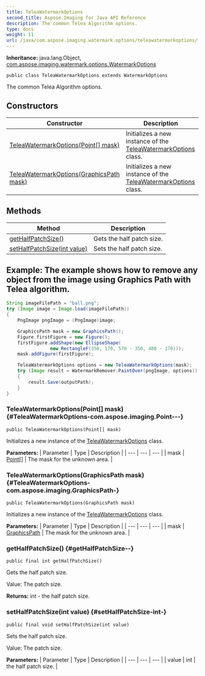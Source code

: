 ```yaml
---
title: TeleaWatermarkOptions
second_title: Aspose.Imaging for Java API Reference
description: The common Telea Algorithm options.
type: docs
weight: 11
url: /java/com.aspose.imaging.watermark.options/teleawatermarkoptions/
---
```

**Inheritance:**
java.lang.Object, [com.aspose.imaging.watermark.options.WatermarkOptions](../../com.aspose.imaging.watermark.options/watermarkoptions)
```
public class TeleaWatermarkOptions extends WatermarkOptions
```

The common Telea Algorithm options.
## Constructors

| Constructor | Description |
| --- | --- |
| [TeleaWatermarkOptions(Point[] mask)](#TeleaWatermarkOptions-com.aspose.imaging.Point---) | Initializes a new instance of the [TeleaWatermarkOptions](../../com.aspose.imaging.watermark.options/teleawatermarkoptions) class. |
| [TeleaWatermarkOptions(GraphicsPath mask)](#TeleaWatermarkOptions-com.aspose.imaging.GraphicsPath-) | Initializes a new instance of the [TeleaWatermarkOptions](../../com.aspose.imaging.watermark.options/teleawatermarkoptions) class. |
## Methods

| Method | Description |
| --- | --- |
| [getHalfPatchSize()](#getHalfPatchSize--) | Gets the half patch size. |
| [setHalfPatchSize(int value)](#setHalfPatchSize-int-) | Sets the half patch size. |

## Example: The example shows how to remove any object from the image using Graphics Path with Telea algorithm.

``` java
String imageFilePath = "ball.png"; 
try (Image image = Image.load(imageFilePath))
{
    PngImage pngImage = (PngImage)image;

    GraphicsPath mask = new GraphicsPath();
    Figure firstFigure = new Figure();
    firstFigure.addShape(new EllipseShape(
                new RectangleF(350, 170, 570 - 350, 400 - 170)));
    mask.addFigure(firstFigure);

    TeleaWatermarkOptions options = new TeleaWatermarkOptions(mask);
    try (Image result = WatermarkRemover.PaintOver(pngImage, options))
    {
        result.Save(outputPath);
    }
}
```

### TeleaWatermarkOptions(Point[] mask) {#TeleaWatermarkOptions-com.aspose.imaging.Point---}
```
public TeleaWatermarkOptions(Point[] mask)
```


Initializes a new instance of the [TeleaWatermarkOptions](../../com.aspose.imaging.watermark.options/teleawatermarkoptions) class.

**Parameters:**
| Parameter | Type | Description |
| --- | --- | --- |
| mask | [Point\[\]](../../com.aspose.imaging/point) | The mask for the unknown area. |

### TeleaWatermarkOptions(GraphicsPath mask) {#TeleaWatermarkOptions-com.aspose.imaging.GraphicsPath-}
```
public TeleaWatermarkOptions(GraphicsPath mask)
```


Initializes a new instance of the [TeleaWatermarkOptions](../../com.aspose.imaging.watermark.options/teleawatermarkoptions) class.

**Parameters:**
| Parameter | Type | Description |
| --- | --- | --- |
| mask | [GraphicsPath](../../com.aspose.imaging/graphicspath) | The mask for the unknown area. |

### getHalfPatchSize() {#getHalfPatchSize--}
```
public final int getHalfPatchSize()
```


Gets the half patch size.

Value: The patch size.

**Returns:**
int - the half patch size.
### setHalfPatchSize(int value) {#setHalfPatchSize-int-}
```
public final void setHalfPatchSize(int value)
```


Sets the half patch size.

Value: The patch size.

**Parameters:**
| Parameter | Type | Description |
| --- | --- | --- |
| value | int | the half patch size. |

